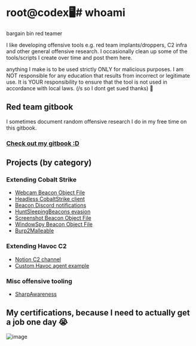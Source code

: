 # root@codex🖥️# whoami

bargain bin red teamer

I like developing offensive tools e.g. red team implants/droppers, C2 infra and other general offensive research. I occasionally clean up some of the tools/scripts I create over time and post them here.

anything I make is to be used strictly ONLY for malicious purposes. I am NOT responsible for any education that results from incorrect or legitimate use. It is YOUR responsibility to ensure that the tool is not used in accordance with local laws. (/s so I dont get sued thanks) 🤡

## Red team gitbook
I sometimes document random offensive research I do in my free time on this gitbook.
### [Check out my gitbook :D](https://codex-7.gitbook.io/codexs-terminal-window/)

## Projects (by category)
### Extending Cobalt Strike
* [Webcam Beacon Object File](https://github.com/CodeXTF2/WebcamBOF)
* [Headless CobaltStrike client](https://github.com/CodeXTF2/cobaltstrike-headless)
* [Beacon Discord notifications](https://github.com/CodeXTF2/beacon_notify_discordhook)
* [HuntSleepingBeacons evasion](https://github.com/CodeXTF2/BusySleepBeacon)
* [Screenshot Beacon Object File](https://github.com/CodeXTF2/ScreenshotBOF)
* [WindowSpy Beacon Object File](https://github.com/CodeXTF2/WindowSpy)
* [Burp2Malleable](https://github.com/CodeXTF2/Burp2Malleable)

### Extending Havoc C2
* [Notion C2 channel](https://github.com/CodeXTF2/HavocNotion)
* [Custom Havoc agent example](https://github.com/CodeXTF2/PyHmmm)

### Misc offensive tooling
* [SharpAwareness](https://github.com/CodeXTF2/SharpAwareness)

## My certifications, because I need to actually get a job one day 😭
![image](certs.jpg)

